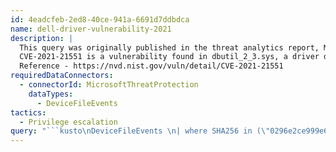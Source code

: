 ```yaml
---
id: 4eadcfeb-2ed8-40ce-941a-6691d7ddbdca
name: dell-driver-vulnerability-2021
description: |
  This query was originally published in the threat analytics report, Multiple EOP flaws in Dell driver (CVE-2021-21551).
  CVE-2021-21551 is a vulnerability found in dbutil_2_3.sys, a driver distributed with Dell firmware updates and tools. Attackers can exploit this vulnerability to escalate privileges on a compromised device. The following query can detect if the affected driver has been added to a device's \temp folders.
  Reference - https://nvd.nist.gov/vuln/detail/CVE-2021-21551
requiredDataConnectors:
  - connectorId: MicrosoftThreatProtection
    dataTypes:
      - DeviceFileEvents
tactics:
  - Privilege escalation
query: "```kusto\nDeviceFileEvents \n| where SHA256 in (\"0296e2ce999e67c76352613a718e11516fe1b0efc3ffdb8918fc999dd76a73a5\",\"ddbf5ecca5c8086afde1fb4f551e9e6400e94f4428fe7fb5559da5cffa654cc1\",\"552c297d6d7992f8b95287ac6e16f2169b6e629cb6ae0ee42036f093c36142d4\",\"4c727e430fb72f6942768cd1662b4aefda32f10bde43c7232da6713bb5c98bc0\",\"87e38e7aeaaaa96efe1a74f59fca8371de93544b7af22862eb0e574cec49c7c3\")\n| where FolderPath has_any (@\"C:\\Windows\\Temp\\\",@\"C:\\Temp\\\")\n```"
---
```


